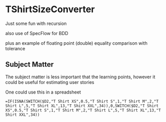 # TShirtSizeConverter
Just some fun with recursion

also use of SpecFlow for BDD

plus an example of floating point (double) equality comparison with tolerance

## Subject Matter
The subject matter is less important that the learning points, however it could be useful for estimating user stories

One could use this in a spreadsheet

`=IF(ISNA(SWITCH($D2,"T Shirt XS",0.5,"T Shirt S",1,"T Shirt M",2,"T Shirt L",5,"T Shirt XL",13,"T Shirt XXL",34)),0,SWITCH($D2,"T Shirt XS",0.5,"T Shirt S",1,"T Shirt M",2,"T Shirt L",5,"T Shirt XL",13,"T Shirt XXL",34))`
